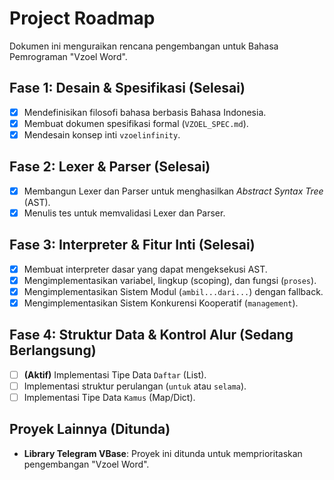 # Project Roadmap

Dokumen ini menguraikan rencana pengembangan untuk Bahasa Pemrograman "Vzoel Word".

## Fase 1: Desain & Spesifikasi (Selesai)
*   [x] Mendefinisikan filosofi bahasa berbasis Bahasa Indonesia.
*   [x] Membuat dokumen spesifikasi formal (`VZOEL_SPEC.md`).
*   [x] Mendesain konsep inti `vzoelinfinity`.

## Fase 2: Lexer & Parser (Selesai)
*   [x] Membangun Lexer dan Parser untuk menghasilkan *Abstract Syntax Tree* (AST).
*   [x] Menulis tes untuk memvalidasi Lexer dan Parser.

## Fase 3: Interpreter & Fitur Inti (Selesai)
*   [x] Membuat interpreter dasar yang dapat mengeksekusi AST.
*   [x] Mengimplementasikan variabel, lingkup (scoping), dan fungsi (`proses`).
*   [x] Mengimplementasikan Sistem Modul (`ambil...dari...`) dengan fallback.
*   [x] Mengimplementasikan Sistem Konkurensi Kooperatif (`management`).

## Fase 4: Struktur Data & Kontrol Alur (Sedang Berlangsung)
*   [ ] **(Aktif)** Implementasi Tipe Data `Daftar` (List).
*   [ ] Implementasi struktur perulangan (`untuk` atau `selama`).
*   [ ] Implementasi Tipe Data `Kamus` (Map/Dict).

## Proyek Lainnya (Ditunda)
*   **Library Telegram VBase**: Proyek ini ditunda untuk memprioritaskan pengembangan "Vzoel Word".
